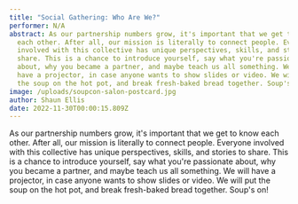 ```yaml
---
title: "Social Gathering: Who Are We?"
performer: N/A
abstract: As our partnership numbers grow, it's important that we get to know
  each other. After all, our mission is literally to connect people. Everyone
  involved with this collective has unique perspectives, skills, and stories to
  share. This is a chance to introduce yourself, say what you're passionate
  about, why you became a partner, and maybe teach us all something. We will
  have a projector, in case anyone wants to show slides or video. We will put
  the soup on the hot pot, and break fresh-baked bread together. Soup's on!
image: /uploads/soupcon-salon-postcard.jpg
author: Shaun Ellis
date: 2022-11-30T00:00:15.809Z
---
```

As our partnership numbers grow, it's important that we get to know each other. After all, our mission is literally to connect people. Everyone involved with this collective has unique perspectives, skills, and stories to share. This is a chance to introduce yourself, say what you're passionate about, why you became a partner, and maybe teach us all something. We will have a projector, in case anyone wants to show slides or video. We will put the soup on the hot pot, and break fresh-baked bread together. Soup's on!